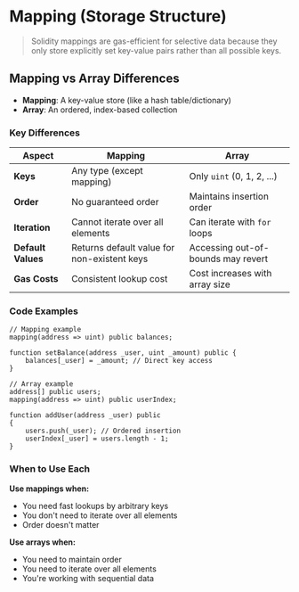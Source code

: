 # Mapping (Storage Structure)

> Solidity mappings are gas-efficient for selective data because they only store explicitly set key-value pairs rather than all possible keys.

## Mapping vs Array Differences 
- **Mapping**: A key-value store (like a hash table/dictionary)
- **Array**: An ordered, index-based collection

### Key Differences

| Aspect | Mapping | Array |
|--------|---------|-------|
| **Keys** | Any type (except mapping) | Only `uint` (0, 1, 2, ...) |
| **Order** | No guaranteed order | Maintains insertion order |
| **Iteration** | Cannot iterate over all elements | Can iterate with `for` loops |
| **Default Values** | Returns default value for non-existent keys | Accessing out-of-bounds may revert |
| **Gas Costs** | Consistent lookup cost | Cost increases with array size |

### Code Examples

```solidity
// Mapping example
mapping(address => uint) public balances;

function setBalance(address _user, uint _amount) public {
    balances[_user] = _amount; // Direct key access
}

// Array example  
address[] public users;
mapping(address => uint) public userIndex;

function addUser(address _user) public
{
    users.push(_user); // Ordered insertion
    userIndex[_user] = users.length - 1;
}
```

### When to Use Each

**Use mappings when:**
- You need fast lookups by arbitrary keys
- You don't need to iterate over all elements
- Order doesn't matter

**Use arrays when:**
- You need to maintain order
- You need to iterate over all elements
- You're working with sequential data

